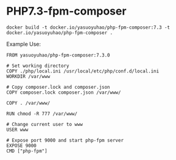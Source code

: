 # PHP7.3-fpm-composer

`docker build -t docker.io/yasuoyuhao/php-fpm-composer:7.3 -t docker.io/yasuoyuhao/php-fpm-composer .`

Example Use:

```
FROM yasuoyuhao/php-fpm-composer:7.3.0

# Set working directory
COPY ./php/local.ini /usr/local/etc/php/conf.d/local.ini
WORKDIR /var/www

# Copy composer.lock and composer.json
COPY composer.lock composer.json /var/www/

COPY . /var/www/

RUN chmod -R 777 /var/www/

# Change current user to www
USER www

# Expose port 9000 and start php-fpm server
EXPOSE 9000
CMD ["php-fpm"]
```
